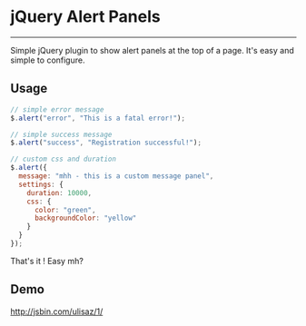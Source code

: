 jQuery Alert Panels
=============
-------------

Simple jQuery plugin to show alert panels at the top of a page. 
It's easy and simple to configure.

Usage
-------------

```javascript
// simple error message
$.alert("error", "This is a fatal error!");

// simple success message
$.alert("success", "Registration successful!");

// custom css and duration
$.alert({
  message: "mhh - this is a custom message panel",
  settings: { 
    duration: 10000, 
    css: { 
      color: "green", 
      backgroundColor: "yellow"
    }
  }
});
```

That's it !
Easy mh?

Demo
-------------
http://jsbin.com/ulisaz/1/